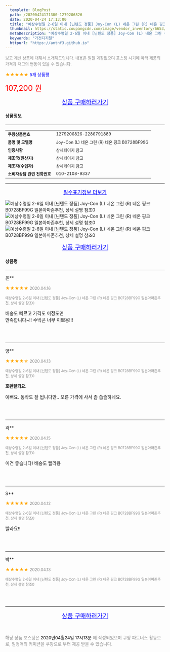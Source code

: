 ```yaml
---
  template: BlogPost
  path: /20200424171300-1279206826
  date: 2020-04-24 17:13:00
  title: "예상수령일 2-6일 이내 [닌텐도 정품] Joy-Con (L) 네온 그린 (R) 네온 핑크 B0728BF99G 일본아마존추천, 상세 설명 참조0"
  thumbnail: https://static.coupangcdn.com/image/vendor_inventory/6653/591dbfcb1afac73fdd41c7a09d93c8c61d9ba918bc688ee6d89d7a496740.jpg
  metaDescription: "예상수령일 2-6일 이내 [닌텐도 정품] Joy-Con (L) 네온 그린 (R) 네온 핑크 B0728BF99G 일본아마존추천, 상세 설명 참조0,가전디지털"
  keywords: "가전디지털"
  httpurl: "https://antnf3.github.io"
---
```

  
<span style="color: #888;font-size:0.8rem">보고 계신 상품에 대해서 소개해드립니다.
내용은 일절 과장없으며 포스팅 시기에 따라 제품의 가격과 재고의 변동이 있을 수 있습니다.</span>
  
<span style="color: orange;">★★★★★</span> <span style="color: blue;font-size: 0.85rem;">5개 상품평</span>

<span style="font-size: 0.9rem"></span> 

<span style="color: red;font-size: 1.5rem;">107,200 원</span>



<p align="center"><a href="http://me2.do/xAaQlyeL" style="font-size: 1.2rem; color: blue;">상품 구매하러가기</a></p>

#### 상품정보

---

|                  |                       |
| ---------------- | --------------------- |
| **<span style="font-size:0.8rem;">쿠팡상품번호</span>** | <span style="font-size:0.8rem;">1279206826-2286791889</span> |
| **<span style="font-size:0.8rem;">품명 및 모델명</span>**    | <span style="font-size:0.8rem;">Joy-Con (L) 네온 그린 (R) 네온 핑크 B0728BF99G</span>        |
| **<span style="font-size:0.8rem;">인증사항</span>**    | <span style="font-size:0.8rem;">상세페이지 참고</span>        |
| **<span style="font-size:0.8rem;">제조국(원산지)</span>**    | <span style="font-size:0.8rem;">상세페이지 참고</span>        |
| **<span style="font-size:0.8rem;">제조자(수입자)</span>**    | <span style="font-size:0.8rem;">상세페이지 참고</span>        |
| **<span style="font-size:0.8rem;">소비자상담 관련 전화번호</span>**    | <span style="font-size:0.8rem;">010-2108-9337</span>        |

---

<p align="center"><a href="http://me2.do/xAaQlyeL" style="font-size: 1rem; color: blue;">필수표기정보 더보기</a></p>

![예상수령일 2-6일 이내 [닌텐도 정품] Joy-Con (L) 네온 그린 (R) 네온 핑크 B0728BF99G 일본아마존추천, 상세 설명 참조0](http://thumbnail10.coupangcdn.com/thumbnails/remote/q89/image/vendor_inventory/836a/a75f21274b8d8f80c5f404d58e0ae6476fe9cbb5b606a2e66d0de1430835.png)
![예상수령일 2-6일 이내 [닌텐도 정품] Joy-Con (L) 네온 그린 (R) 네온 핑크 B0728BF99G 일본아마존추천, 상세 설명 참조0](http://thumbnail8.coupangcdn.com/thumbnails/remote/q89/image/vendor_inventory/4380/2b3e81b9ec09e2115f78ca961fb49670f169b2dbcbc2db5ba1820e11e563.png)
![예상수령일 2-6일 이내 [닌텐도 정품] Joy-Con (L) 네온 그린 (R) 네온 핑크 B0728BF99G 일본아마존추천, 상세 설명 참조0](http://thumbnail8.coupangcdn.com/thumbnails/remote/q89/image/vendor_inventory/7464/3900cf02fbc07a4f4af25c169985c0a888ca79da32198d269958f5bd7a61.png)

<p align="center"><a href="http://me2.do/xAaQlyeL" style="font-size: 1.2rem; color: blue;">상품 구매하러가기</a></p>

#### 상품평
  
---
  
윤**
    
<span style="color: orange;">★★★★★</span> <span style="font-size:0.8rem;color: #888;">2020.04.16</span>
    
<span style="color: #888;font-size:0.7rem">예상수령일 2-6일 이내 [닌텐도 정품] Joy-Con (L) 네온 그린 (R) 네온 핑크 B0728BF99G 일본아마존추천, 상세 설명 참조0</span>
    

    
<span style="font-size: 0.9rem;">배송도 빠르고 가격도 이정도면 <br/>만족합니다~!! 수박콘 너무 이뽀용!!!</span>
    
<br>
<br>

---
  
양**
    
<span style="color: orange;">★★★★☆</span> <span style="font-size:0.8rem;color: #888;">2020.04.13</span>
    
<span style="color: #888;font-size:0.7rem">예상수령일 2-6일 이내 [닌텐도 정품] Joy-Con (L) 네온 그린 (R) 네온 핑크 B0728BF99G 일본아마존추천, 상세 설명 참조0</span>
    
<span style="font-size:0.85rem">**호환잘되요.**</span>
    
<span style="font-size: 0.9rem;">예뻐요. 동작도 잘 됩니다만.. 오른 가격에 사서 좀 씁슬하네요.</span>
    
<br>
<br>

---
  
곽**
    
<span style="color: orange;">★★★★★</span> <span style="font-size:0.8rem;color: #888;">2020.04.15</span>
    
<span style="color: #888;font-size:0.7rem">예상수령일 2-6일 이내 [닌텐도 정품] Joy-Con (L) 네온 그린 (R) 네온 핑크 B0728BF99G 일본아마존추천, 상세 설명 참조0</span>
    

    
<span style="font-size: 0.9rem;">이건 좋습니다! 배송도 빨라용</span>
    
<br>
<br>

---
  
S**
    
<span style="color: orange;">★★★★★</span> <span style="font-size:0.8rem;color: #888;">2020.04.12</span>
    
<span style="color: #888;font-size:0.7rem">예상수령일 2-6일 이내 [닌텐도 정품] Joy-Con (L) 네온 그린 (R) 네온 핑크 B0728BF99G 일본아마존추천, 상세 설명 참조0</span>
    

    
<span style="font-size: 0.9rem;">빨라요!!</span>
    
<br>
<br>

---
  
박**
    
<span style="color: orange;">★★★★★</span> <span style="font-size:0.8rem;color: #888;">2020.04.13</span>
    
<span style="color: #888;font-size:0.7rem">예상수령일 2-6일 이내 [닌텐도 정품] Joy-Con (L) 네온 그린 (R) 네온 핑크 B0728BF99G 일본아마존추천, 상세 설명 참조0</span>
    

    

    
<br>
<br>


  
---
  
<p align="center"><a href="http://me2.do/xAaQlyeL" style="font-size: 1.2rem; color: blue;">상품 구매하러가기</a></p>
  
<br>
  
<span style="font-size: 0.85rem; color: #888;">해당 상품 포스팅은 <span style="color: #000;"> 2020년04월24일 17시13분 </span> 에 작성되었으며 쿠팡 파트너스 활동으로, 일정액의 커미션을 쿠팡으로 부터 제공 받을 수 있습니다.</span>
